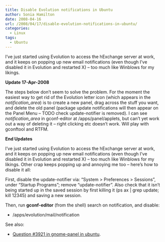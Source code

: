```yaml
---
title: Disable Evolution notifications in Ubuntu
author: Sonia Hamilton
date: 2008-04-16
url: /2008/04/17/disable-evolution-notifications-in-ubuntu/
categories:
  - Linux
tags:
  - Ubuntu
---
```

I&#8217;ve just started using Evolution to access the hExchange server at work, and it keeps on popping up new email notifications (even though I&#8217;ve disabled it in Evolution and restarted X) &#8211; too much like Winblows for my likings.

<!--more-->

**Update 17-Apr-2008**

The steps below don&#8217;t seem to solve the problem. For the moment the easiest way to get rid of the Evolution letter icon (which appears in the *notification_area*) is to create a new panel, drag across the stuff you want, and delete the old panel (package update notifications will then appear on the Panel Menu &#8211; TODO check update-notifier is removed). I can see *notification_area* in gconf-editor at /apps/panel/applets, but can&#8217;t yet work out a way of deleting it &#8211; right clicking etc doesn&#8217;t work. Will play with gconftool and RTFM.

**End Updates**

I&#8217;ve just started using Evolution to access the hExchange server at work, and it keeps on popping up new email notifications (even though I&#8217;ve disabled it in Evolution and restarted X) &#8211; too much like Winblows for my likings. Other crap keeps popping up and annoying me too &#8211; here&#8217;s how to disable it all:

First, disable the update-notifier via: &#8220;System > Preferences > Sessions&#8221;, under &#8220;Startup Programs&#8221;; remove &#8220;update-notifier&#8221;. Also check that it isn&#8217;t being started up in the saved session by first killing it (ps ax | grep update; kill 12345) and saving a new session.

Then, run **gconf-editor** (from the shell) search on notification, and disable:

  * /apps/evolution/mail/notification

See also:

  * [Question #3921 in gnome-panel in ubuntu][1].

 [1]: https://answers.launchpad.net/ubuntu/+source/gnome-panel/+question/3921

